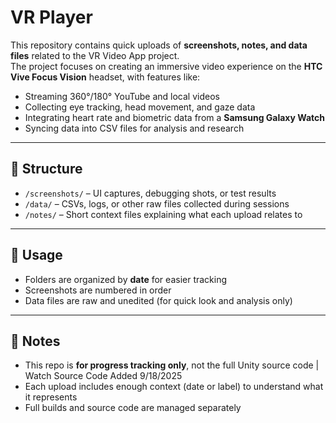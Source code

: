 # VR Player

This repository contains quick uploads of **screenshots, notes, and data files** related to the VR Video App project.  
The project focuses on creating an immersive video experience on the **HTC Vive Focus Vision** headset, with features like:  

- Streaming 360°/180° YouTube and local videos  
- Collecting eye tracking, head movement, and gaze data  
- Integrating heart rate and biometric data from a **Samsung Galaxy Watch**  
- Syncing data into CSV files for analysis and research  

---

## 📂 Structure

- `/screenshots/` – UI captures, debugging shots, or test results  
- `/data/` – CSVs, logs, or other raw files collected during sessions  
- `/notes/` – Short context files explaining what each upload relates to  

---

## 🔎 Usage

- Folders are organized by **date** for easier tracking  
- Screenshots are numbered in order  
- Data files are raw and unedited (for quick look and analysis only)  

---

## 📌 Notes

- This repo is **for progress tracking only**, not the full Unity source code  | Watch Source Code Added 9/18/2025
- Each upload includes enough context (date or label) to understand what it represents  
- Full builds and source code are managed separately  
